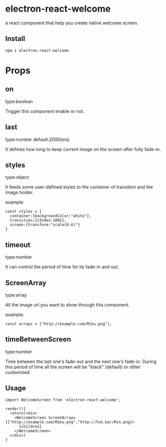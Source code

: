 # electron-react-welcome

a react component that help you create native welcome screen.

## Install

```
npm i electron-react-welcome
```

# Props

## on

type:boolean

Trigger this component enable or not.

## last

type:number default:2000(ms)

It defines how long to keep current image on the screen after fully fade-in.

## styles

type:object

It feeds some user-defined styles to the container of transition and the image holder.

example:
``` 
const styles = {
  container:{backgroundColor:"white"},
  transition:{zIndex:1002},
  screen:{transform:"scale(0.6)"}
}
```

## timeout

type:number

It can control the period of time for its fade-in and out.

## ScreenArray

type:array

All the image url you want to show through this component.

example:

```
const arrays = ["http://example.com/Miku.png"];
```

## timeBetweenScreen

type:number

Time between the last one's fade-out and the next one's fade-in. During this period of time all the screen will be "black" (default) or other customized.

## Usage

```
import WelcomeScreen from 'electron-react-welcome';

render(){
  return(<div>
    <WelcomeScreen ScreenArray={["http://example.com/Miku.png","http://foo.bar/Rin.png}>
      {children}
    </WelcomeScreen>
  </div>)
}

```

